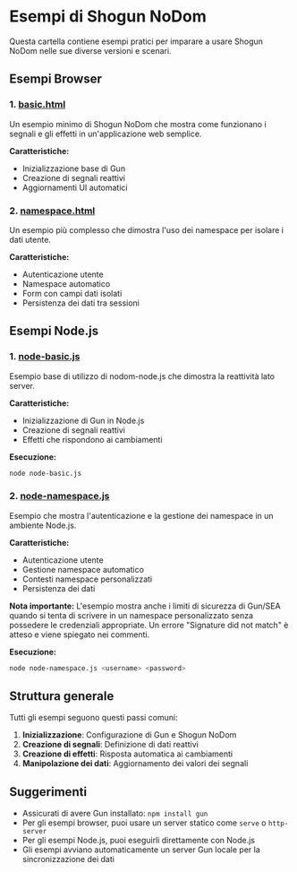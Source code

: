 # Esempi di Shogun NoDom

Questa cartella contiene esempi pratici per imparare a usare Shogun NoDom nelle sue diverse versioni e scenari.

## Esempi Browser

### 1. [basic.html](./basic.html)
Un esempio minimo di Shogun NoDom che mostra come funzionano i segnali e gli effetti in un'applicazione web semplice.

**Caratteristiche:**
- Inizializzazione base di Gun
- Creazione di segnali reattivi
- Aggiornamenti UI automatici

### 2. [namespace.html](./namespace.html)
Un esempio più complesso che dimostra l'uso dei namespace per isolare i dati utente.

**Caratteristiche:**
- Autenticazione utente
- Namespace automatico
- Form con campi dati isolati
- Persistenza dei dati tra sessioni

## Esempi Node.js

### 1. [node-basic.js](./node-basic.js)
Esempio base di utilizzo di nodom-node.js che dimostra la reattività lato server.

**Caratteristiche:**
- Inizializzazione di Gun in Node.js
- Creazione di segnali reattivi
- Effetti che rispondono ai cambiamenti

**Esecuzione:**
```bash
node node-basic.js
```

### 2. [node-namespace.js](./node-namespace.js)
Esempio che mostra l'autenticazione e la gestione dei namespace in un ambiente Node.js.

**Caratteristiche:**
- Autenticazione utente
- Gestione namespace automatico
- Contesti namespace personalizzati
- Persistenza dei dati

**Nota importante:**
L'esempio mostra anche i limiti di sicurezza di Gun/SEA quando si tenta di scrivere in un namespace personalizzato senza possedere le credenziali appropriate. Un errore "Signature did not match" è atteso e viene spiegato nei commenti.

**Esecuzione:**
```bash
node node-namespace.js <username> <password>
```

## Struttura generale

Tutti gli esempi seguono questi passi comuni:

1. **Inizializzazione**: Configurazione di Gun e Shogun NoDom
2. **Creazione di segnali**: Definizione di dati reattivi
3. **Creazione di effetti**: Risposta automatica ai cambiamenti
4. **Manipolazione dei dati**: Aggiornamento dei valori dei segnali

## Suggerimenti

- Assicurati di avere Gun installato: `npm install gun`
- Per gli esempi browser, puoi usare un server statico come `serve` o `http-server`
- Per gli esempi Node.js, puoi eseguirli direttamente con Node.js
- Gli esempi avviano automaticamente un server Gun locale per la sincronizzazione dei dati 